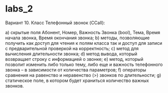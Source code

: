 # labs_2

Вариант 10. Класс Телефонный звонок (CCall):

a) скрытые поля Абонент, Номер, Важность Звонка (bool), Тема, Время
начала звонка, Время окончания звонка;
b) методы, позволяющие получить как доступ для чтения к полям класса
так и доступ для записи с предварительной проверкой на корректность;
c) метод для вычисления длительности звонка;
d) метод вывода, который возвращает строку с информацией о звонке;
e) метод, который позволит изменить либо только тему, либо еще и 
важность телефонного звонка – в зависимости от количества параметров;
f) операторы сравнения на равенство и неравенство (>) звонков по длительности;
g) статическое поле, в котором будет храниться количество важных звонков.
